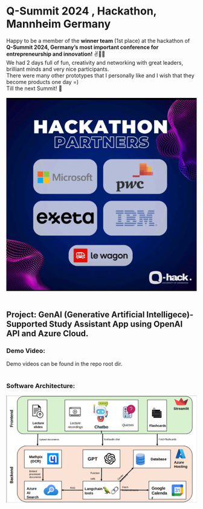 # Q-Summit 2024 , Hackathon, Mannheim Germany

Happy to be a member of the **winner team** (1st place) at the hackathon of **Q-Summit 2024, Germany’s most important conference for entrepreneurship and innovation!** ✌️🥳🥳
<br />
We had 2 days full of fun, creativity and networking with great leaders, brilliant minds and very nice participants.
<br />
There were many other prototypes that I personally like and I wish that they become products one day =)
<br />
Till the next Summit! 🌸
<br /><br />
<img src="image.jpeg">
<br /><br />

## Project: GenAI (Generative Artificial Intelligece)-Supported Study Assistant App using OpenAI API and Azure Cloud.
### Demo Video:
Demo videos can be found in the repo root dir.
<br /><br />

### Software Architecture:
<img src="architecture.png">
<br /><br /><br /><br />
